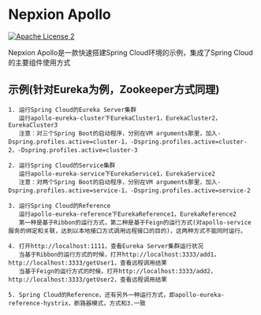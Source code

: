 # Nepxion Apollo
[![Apache License 2](https://img.shields.io/badge/license-ASF2-blue.svg)](https://www.apache.org/licenses/LICENSE-2.0.txt)

Nepxion Apollo是一款快速搭建Spring Cloud环境的示例，集成了Spring Cloud的主要组件使用方式

## 示例(针对Eureka为例，Zookeeper方式同理)

    1. 运行Spring Cloud的Eureka Server集群
       运行apollo-eureka-cluster下EurekaCluster1，EurekaCluster2，EurekaCluster3
       注意：对三个Spring Boot的启动程序，分别在VM arguments那里，加入-Dspring.profiles.active=cluster-1，-Dspring.profiles.active=cluster-2，-Dspring.profiles.active=cluster-3

    2. 运行Spring Cloud的Service集群
       运行apollo-eureka-service下EurekaService1，EurekaService2
       注意：对两个Spring Boot的启动程序，分别在VM arguments那里，加入-Dspring.profiles.active=service-1，-Dspring.profiles.active=service-2

    3. 运行Spring Cloud的Reference
       运行apollo-eureka-reference下EurekaReference1，EurekaReference2
       第一种是基于Ribbon的运行方式，第二种是基于Feign的运行方式(对apollo-service服务的绑定和关联，达到以本地接口方式调用远程接口的目的)，这两种方式不能同时运行。

    4. 打开http://localhost:1111，查看Eureka Server集群运行状况
       当基于Ribbon的运行方式的时候，打开http://localhost:3333/add1，http://localhost:3333/getUser1，查看远程调用结果
       当基于Feign的运行方式的时候，打开http://localhost:3333/add2，http://localhost:3333/getUser2，查看远程调用结果

    5. Spring Cloud的Reference，还有另外一种运行方式，即apollo-eureka-reference-hystrix，断路器模式，方式和3.一致